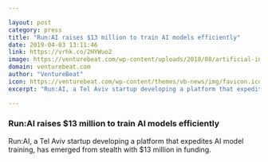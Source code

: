 ```yaml
---

layout: post
category: press
title: "Run:AI raises $13 million to train AI models efficiently"
date: 2019-04-03 13:11:46
link: https://vrhk.co/2HYWuo2
image: https://venturebeat.com/wp-content/uploads/2018/08/artificial-intelligence.jpg?w=1200&strip=all
domain: venturebeat.com
author: "VentureBeat"
icon: https://venturebeat.com/wp-content/themes/vb-news/img/favicon.ico
excerpt: "Run:AI, a Tel Aviv startup developing a platform that expedites AI model training, has emerged from stealth with $13 million in funding."

---
```


### Run:AI raises $13 million to train AI models efficiently

Run:AI, a Tel Aviv startup developing a platform that expedites AI model training, has emerged from stealth with $13 million in funding.